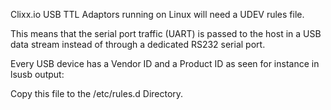 Clixx.io USB TTL Adaptors running on Linux will need a UDEV rules file.

This means that the serial port traffic (UART) is passed to the host in a USB data stream instead of through a dedicated RS232 serial port.

Every USB device has a Vendor ID and a Product ID as seen for instance in lsusb output:

Copy this file to the /etc/rules.d Directory.